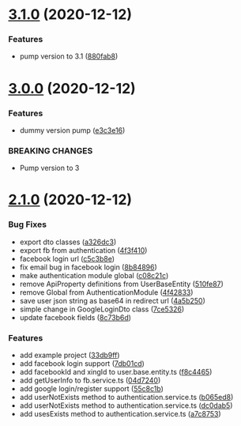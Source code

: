 # [3.1.0](https://github.com/emech-en/nestjs-common/compare/v3.0.0...v3.1.0) (2020-12-12)


### Features

* pump version to 3.1 ([880fab8](https://github.com/emech-en/nestjs-common/commit/880fab88ce76f66e05c8dade6114a77f4d8548bb))

# [3.0.0](https://github.com/emech-en/nestjs-common/compare/v2.1.0...v3.0.0) (2020-12-12)


### Features

* dummy version pump ([e3c3e16](https://github.com/emech-en/nestjs-common/commit/e3c3e16b81f8210c25caf5f43be3876b486ff5a8))


### BREAKING CHANGES

* Pump version to 3

# [2.1.0](https://github.com/emech-en/nestjs-common/compare/v2.0.11...v2.1.0) (2020-12-12)


### Bug Fixes

* export dto classes ([a326dc3](https://github.com/emech-en/nestjs-common/commit/a326dc39a2db0dfee16129fb053926f4b58e442f))
* export fb from authentication ([4f3f410](https://github.com/emech-en/nestjs-common/commit/4f3f4101161c2d1e51c07ba524471c8a1c7158e5))
* facebook login url ([c5c3b8e](https://github.com/emech-en/nestjs-common/commit/c5c3b8e46d3a97977aaa7d9d59697da5c1e52a02))
* fix email bug in facebook login ([8b84896](https://github.com/emech-en/nestjs-common/commit/8b848969b6ac30df41b3ee576697c69f84ed60d2))
* make authentication module global ([c08c21c](https://github.com/emech-en/nestjs-common/commit/c08c21c261bd7c327e39033b613ca74790cacf58))
* remove ApiProperty definitions from UserBaseEntity ([510fe87](https://github.com/emech-en/nestjs-common/commit/510fe877a7e4e9fc56ff279c5bdeb49d7b626d8c))
* remove Global from AuthenticationModule ([4f42833](https://github.com/emech-en/nestjs-common/commit/4f428331ae08593b92836a4dbce40caa902000ad))
* save user json string as base64 in redirect url ([4a5b250](https://github.com/emech-en/nestjs-common/commit/4a5b250c2b6b24bb426b9969023f6d5d99be18ac))
* simple change in GoogleLoginDto class ([7ce5326](https://github.com/emech-en/nestjs-common/commit/7ce5326357cbe237328a08af35b2491979352487))
* update facebook fields ([8c73b6d](https://github.com/emech-en/nestjs-common/commit/8c73b6d0dfc67ee3d201ba40ad7c19763c156092))


### Features

* add example project ([33db9ff](https://github.com/emech-en/nestjs-common/commit/33db9ffd002880dd2de1af654a180970fa62cef9))
* add facebook login support ([7db01cd](https://github.com/emech-en/nestjs-common/commit/7db01cd11ffe94dccf671a5f8c3ccbcbb42d7f2d))
* add facebookId and xingId to user.base.entity.ts ([f8c4465](https://github.com/emech-en/nestjs-common/commit/f8c4465af528cbe3f7163de1633452623d34a164))
* add getUserInfo to fb.service.ts ([04d7240](https://github.com/emech-en/nestjs-common/commit/04d72403fcb2b170cac0e18b3a2985422fb8eda5))
* add google login/register support ([55c8c1b](https://github.com/emech-en/nestjs-common/commit/55c8c1bced8d1c82b5955db3f459637831c0bd88))
* add userNotExists method to authentication.service.ts ([b065ed8](https://github.com/emech-en/nestjs-common/commit/b065ed890f061af82c61ea128f4998906de6091e))
* add userNotExists method to authentication.service.ts ([dc0dab5](https://github.com/emech-en/nestjs-common/commit/dc0dab517b4dc48610be97cfdbe3fa9740578db0))
* add usesExists method to authentication.service.ts ([a7c8753](https://github.com/emech-en/nestjs-common/commit/a7c8753e9fe1c77e3a83a8e1d00187b66d2bfdbe))
